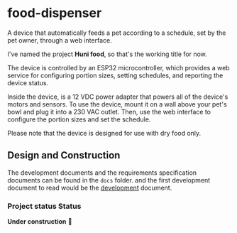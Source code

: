 # food-dispenser

A device that automatically feeds a pet according to a 
schedule, set by the pet owner, through a web interface.

I've named the project **Huni food**, so that's the working title for now.

The device is controlled by an ESP32 microcontroller, which provides a web service 
for configuring portion sizes, setting schedules, and reporting the device status.

Inside the device, is a 12 VDC power adapter that powers all of the device's 
motors and sensors. To use the device, mount it on a wall above your pet's bowl and 
plug it into a 230 VAC outlet. Then, use the web interface to configure the portion 
sizes and set the schedule.

Please note that the device is designed for use with dry food only.

## Design and Construction
The development documents and the requirements specification documents can be
found in the `docs` folder. and the first development document to read would be the [development] document.


### Project status Status

**Under construction** 
:construction:

[development]:docs/development.adoc

